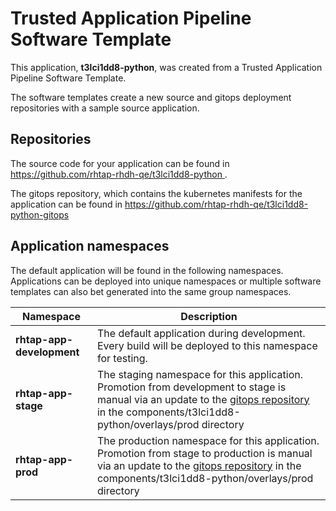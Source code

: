 # Trusted Application Pipeline Software Template

This application, **t3lci1dd8-python**, was created from a Trusted Application Pipeline Software Template.

The software templates create a new source and gitops deployment repositories with a sample source application. 

## Repositories

The source code for your application can be found in [https://github.com/rhtap-rhdh-qe/t3lci1dd8-python ](https://github.com/rhtap-rhdh-qe/t3lci1dd8-python ).
 
The gitops repository, which contains the kubernetes manifests for the application can be found in 
[https://github.com/rhtap-rhdh-qe/t3lci1dd8-python-gitops ](https://github.com/rhtap-rhdh-qe/t3lci1dd8-python-gitops ) 

## Application namespaces 

The default application will be found in the following namespaces. Applications can be deployed into unique namespaces or multiple software templates can also bet generated into the same group namespaces.  

|  Namespace   |  Description   |  
| -------- | -------- |   
| **rhtap-app-development** | The default application during development. Every build will be deployed to this namespace for testing. | 
| **rhtap-app-stage** | The staging namespace for this application. Promotion from development to stage is manual via an update to the [gitops repository](https://github.com/rhtap-rhdh-qe/t3lci1dd8-python-gitops ) in the components/t3lci1dd8-python/overlays/prod directory |  
| **rhtap-app-prod** | The production namespace for this application. Promotion from stage to production is manual via an update to the [gitops repository](https://github.com/rhtap-rhdh-qe/t3lci1dd8-python-gitops ) in the components/t3lci1dd8-python/overlays/prod directory | 